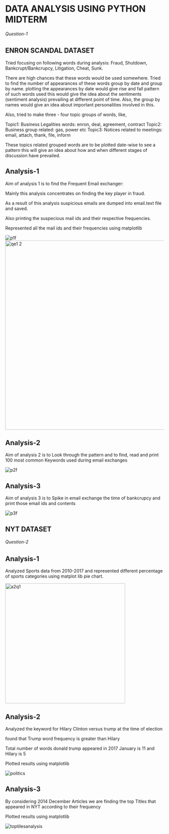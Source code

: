 # DATA ANALYSIS USING PYTHON MIDTERM
###### Question-1
## ENRON SCANDAL DATASET
Tried focusing on following words during analysis:
Fraud,
Shutdown,
Bankcrupt/Bankcrupcy,
Litigation,
Cheat,
Sunk.

There are high chances that these words would be used somewhere. Tried to find the number of appearances of these words group by date and group by name. plotting the appearances by date would give rise and fall pattern of such words used this would give the idea about the sentiments (sentiment analysis) prevailing at different point of time. Also, the group by names would give an idea about important personalities involved in this.

Also, tried to make three - four topic groups of words, like,

Topic1: Business Legalities words: enron, deal, agreement, contract
Topic2: Business group related: gas, power etc
Topic3: Notices related to meetings: email, attach, thank, file, inform

These topics related grouped words are to be plotted date-wise to see a pattern this will give an idea about how and when different stages of discussion have prevailed.
## Analysis-1
Aim of analysis 1 is to find the Frequent Email exchanger: 

Mainly this analysis concentrates on finding the key player in fraud.

As a result of this analysis suspicious emails are dumped into email.text file and saved.

Also printing the suspecious mail ids and their respective frequencies.

Represented all the mail ids and their frequencies using matplotlib

![p1f](https://cloud.githubusercontent.com/assets/25045759/24582830/4c961d90-1706-11e7-8b00-f0298743e557.png)
<img width="600" height="600" alt="qe1 2" src="https://cloud.githubusercontent.com/assets/25045759/24969873/44e49496-1f80-11e7-9721-58237340a3a4.png">

## Analysis-2
Aim of analysis 2 is to Look through the pattern and to find, read and print 100 most common Keywords used during email exchanges

![p2f](https://cloud.githubusercontent.com/assets/25045759/24582832/4c9713ee-1706-11e7-8b0b-e92c77372063.png)

## Analysis-3
Aim of analysis 3 is to Spike in email exchange the time of bankcrupcy and print those email ids and contents

![p3f](https://cloud.githubusercontent.com/assets/25045759/24582831/4c9625ec-1706-11e7-8b9a-bb90b3fe01c7.png)


## NYT DATASET
###### Question-2

## Analysis-1

Analyzed Sports data from 2010-2017 and represented different percentage of sports categories using matplot lib pie chart.

<img width="381" alt="a2q1" src="https://cloud.githubusercontent.com/assets/25045759/25024774/4722728a-206d-11e7-81f2-d7ecf3ec3749.png">

## Analysis-2
Analyzed the keyword for Hilary Clinton versus trump at the time of election 

found that Trump word frequency is greater than Hilary

Total number of words donald trump appeared in 2017 January is 11 and Hilary is 5

Plotted results using matplotlib

![politics](https://cloud.githubusercontent.com/assets/25045759/24582671/6f681872-1702-11e7-954d-f49ddbdaf5a6.png)



## Analysis-3
By considering 2014 December Articles we are finding the top Titles that appeared in NYT according to their frequency 

Plotted results using matplotlib

![toptilesanalysis](https://cloud.githubusercontent.com/assets/25045759/24582666/466190f2-1702-11e7-8565-20690162336b.png)
